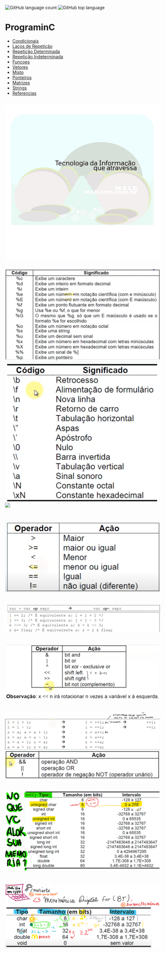 
![GitHub language count](https://img.shields.io/github/languages/count/maliarte/PrograminC?style=plastic)
![GitHub top language](https://img.shields.io/github/languages/top/maliarte/PrograminC)

# PrograminC

* [Condicionais](https://github.com/Maliarte/PrograminC/tree/master/TDD)
* [Laços de Repetição](https://github.com/Maliarte/PrograminC/tree/master/Repeti%C3%A7ao)
* [Repetição Determinada](https://github.com/Maliarte/PrograminC/tree/master/Repeti%C3%A7ao/RepeticaoDeterminada)
* [Repetição Indeterminada](https://github.com/Maliarte/PrograminC/tree/master/Repeti%C3%A7ao/Repeti%C3%A7aoindeterminada)
* [Funcoes](https://github.com/Maliarte/PrograminC/tree/master/Funcao)
* [Vetores](https://github.com/Maliarte/PrograminC/tree/master/Vetores)
* [Misto](https://github.com/Maliarte/PrograminC/tree/master/Funcoes_Vetores)
* [Ponteiros](https://github.com/Maliarte/PrograminC/tree/master/Ponteiros)
* [Matrizes](https://github.com/Maliarte/PrograminC/tree/master/Matrizes)
* [Strings](https://github.com/Maliarte/PrograminC/tree/master/Strings)
* [Referencias](http://files.dtsilva.webnode.pt/200000087-adb28aeac7/Sebenta_C.pdf)
## 

![](https://github.com/Maliarte/images/blob/master/representar-maliarte-3.jpg)

##
![](https://github.com/Maliarte/images/blob/master/format_maliarte.png)
![](https://github.com/Maliarte/images/blob/master/codigo_da_barra.png)
![](https://github.com/Maliarte/images/blob/master/operad.aritme.png.png)
#
![](https://github.com/Maliarte/images/blob/master/operad.relacionais.png)
#
![](https://github.com/Maliarte/images/blob/master/operadores_de_assinalamento.png)
#
![](https://github.com/Maliarte/images/blob/master/operadores_de_bit.png)
#
![](https://github.com/Maliarte/images/blob/master/operadores_de_incremento.png)
![](https://github.com/Maliarte/images/blob/master/operadores_logicos_testar+deumavariavel_laco_condicao_if.png)
#
![](https://github.com/Maliarte/images/blob/master/tam_Data_maliarte.png)
#
![](https://github.com/Maliarte/images/blob/master/tipo_Data.png)
